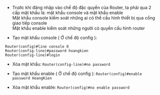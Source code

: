 - Trước khi đăng nhập vào chế độ đặc quyền của Router, ta phải qua 2 cấp mật khẩu là: mật khẩu console và mật khẩu enable  <br/>
	Mật khẩu console kiểm soát những ai có thể cấu hình thiết bị qua cổng giao tiếp console    <br/>
	Mật khẩu enable kiểm soát những người có quyền cấu hình router          <br/>

- Tạo mật khẩu console ( Ở chế độ config ):
```
Router(config)#line console 0
Router(config-line)#password hoangkien 
Router(config-line)#login
```
- Xóa mật khẩu: ```Router(config-line)#no password```


- Tạo mật khẩu enable ( Ở chế độ config ): 
```Router(config)#enable password HoangKien```

- Xóa mật khẩu enable: ```Router(config)#no enable password```
